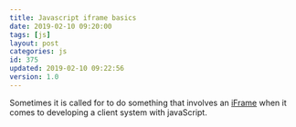 ```yaml
---
title: Javascript iframe basics
date: 2019-02-10 09:20:00
tags: [js]
layout: post
categories: js
id: 375
updated: 2019-02-10 09:22:56
version: 1.0
---
```


Sometimes it is called for to do something that involves an [iFrame](https://developer.mozilla.org/en-US/docs/Web/HTML/Element/iframe) when it comes to developing a client system with javaScript.

<!-- more -->

